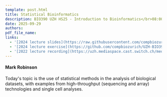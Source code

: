 ```yaml
---
template: post.html
title: Statistical Bioinformatics
description: BIO390 UZH HS25 - Introduction to Bioinformatics</br>08:00-09:45 @ UZH Irchel Y03-G-85
date: 2025-09-29
authors:
pdf_file_name: 
links:
  - '[2024 lecture slides](https://raw.githubusercontent.com/compbiozurich/UZH-BIO390/main/course-material/2024-09-24___Mark-Robinson__Statistics-Bioinformatics__UZH-BIO390-HS24-lecture-02.pdf)'
  - '[2024 lecture exercise](https://github.com/compbiozurich/UZH-BIO390/blob/main/course-material/2024-09-24-exercise.md)'
  - '[2022 lecture recording](https://uzh.mediaspace.cast.switch.ch/media/Introduction+to+Bioinformatics+-+Lecture+03A+Statistical+Bioinformatics/0_1nla51gy)'
---
```


#### Mark Robinson

Today's topic is the use of statistical methods in the analysis of biological
datasets, with examples from high-throughput (sequencing and array) technologies
and single cell analyses.

<!--more-->

